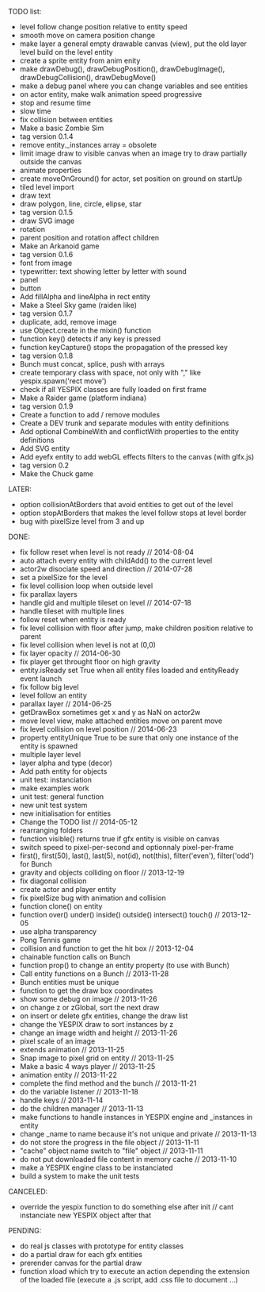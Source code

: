 
TODO list:

- level follow change position relative to entity speed
- smooth move on camera position change
- make layer a general empty drawable canvas (view), put the old layer level build on the level entity
- create a sprite entity from anim enity
- make drawDebug(), drawDebugPosition(), drawDebugImage(), drawDebugCollision(), drawDebugMove()
- make a debug panel where you can change variables and see entities
- on actor entity, make walk animation speed progressive
- stop and resume time
- slow time
- fix collision between entities
- Make a basic Zombie Sim
- tag version 0.1.4
- remove entity._instances array = obsolete
- limit image draw to visible canvas when an image try to draw partially outside the canvas
- animate properties
- create moveOnGround() for actor, set position on ground on startUp
- tiled level import
- draw text
- draw polygon, line, circle, elipse, star
- tag version 0.1.5
- draw SVG image
- rotation
- parent position and rotation affect children
- Make an Arkanoid game
- tag version 0.1.6
- font from image
- typewritter: text showing letter by letter with sound
- panel
- button
- Add fillAlpha and lineAlpha in rect entity
- Make a Steel Sky game (raiden like)
- tag version 0.1.7
- duplicate, add, remove image
- use Object.create in the mixin() function
- function key() detects if any key is pressed
- function keyCapture() stops the propagation of the pressed key
- tag version 0.1.8
- Bunch must concat, splice, push with arrays
- create temporary class with space, not only with "," like yespix.spawn('rect move')
- check if all YESPIX classes are fully loaded on first frame
- Make a Raider game (platform indiana)
- tag version 0.1.9
- Create a function to add / remove modules
- Create a DEV trunk and separate modules with entity definitions
- Add optional CombineWith and conflictWith properties to the entity definitions
- Add SVG entity
- Add eyefx entity to add webGL effects filters to the canvas (with glfx.js)
- tag version 0.2
- Make the Chuck game


LATER:
- option collisionAtBorders that avoid entities to get out of the level
- option stopAtBorders that makes the level follow stops at level border
- bug with pixelSize level from 3 and up


DONE:
- fix follow reset when level is not ready // 2014-08-04
- auto attach every entity with childAdd() to the current level
- actor2w disociate speed and direction // 2014-07-28
- set a pixelSize for the level
- fix level collision loop when outside level
- fix parallax layers
- handle gid and multiple tileset on level // 2014-07-18
- handle tileset with multiple lines
- follow reset when entity is ready
- fix level collision with floor after jump, make children position relative to parent
- fix level collision when level is not at (0,0)
- fix layer opacity // 2014-06-30
- fix player get throught floor on high gravity
- entity.isReady set True when all entity files loaded and entityReady event launch
- fix follow big level
- level follow an entity
- parallax layer // 2014-06-25
- getDrawBox sometimes get x and y as NaN on actor2w
- move level view, make attached entities move on parent move
- fix level collision on level position // 2014-06-23
- property entityUnique True to be sure that only one instance of the entity is spawned
- multiple layer level
- layer alpha and type (decor)
- Add path entity for objects
- unit test: instanciation
- make examples work
- unit test: general function
- new unit test system
- new initialisation for entities
- Change the TODO list // 2014-05-12
- rearranging folders
- function visible() returns true if gfx entity is visible on canvas
- switch speed to pixel-per-second and optionnaly pixel-per-frame
- first(), first(50), last(), last(5), not(id), not(this), filter('even'), filter('odd') for Bunch
- gravity and objects colliding on floor // 2013-12-19
- fix diagonal collision
- create actor and player entity
- fix pixelSize bug with animation and collision
- function clone() on entity
- function over() under() inside() outside() intersect() touch() // 2013-12-05
- use alpha transparency
- Pong Tennis game
- collision and function to get the hit box // 2013-12-04
- chainable function calls on Bunch
- function prop() to change an entity property (to use with Bunch)
- Call entity functions on a Bunch // 2013-11-28
- Bunch entities must be unique
- function to get the draw box coordinates
- show some debug on image // 2013-11-26
- on change z or zGlobal, sort the next draw
- on insert or delete gfx entities, change the draw list
- change the YESPIX draw to sort instances by z
- change an image width and height // 2013-11-26
- pixel scale of an image
- extends animation // 2013-11-25
- Snap image to pixel grid on entity // 2013-11-25
- Make a basic 4 ways player // 2013-11-25
- animation entity // 2013-11-22
- complete the find method and the bunch // 2013-11-21
- do the variable listener // 2013-11-18
- handle keys // 2013-11-14
- do the children manager // 2013-11-13
- make functions to handle instances in YESPIX engine and _instances in entity
- change _name to name because it's not unique and private // 2013-11-13
- do not store the progress in the file object // 2013-11-11
- "cache" object name switch to "file" object // 2013-11-11
- do not put downloaded file content in memory cache // 2013-11-10
- make a YESPIX engine class to be instanciated
- build a system to make the unit tests


CANCELED:
- override the yespix function to do something else after init // cant instanciate new YESPIX object after that


PENDING:
- do real js classes with prototype for entity classes
- do a partial draw for each gfx entities
- prerender canvas for the partial draw
- function xload which try to execute an action depending the extension of the loaded file (execute a .js script, add .css file to document ...)



